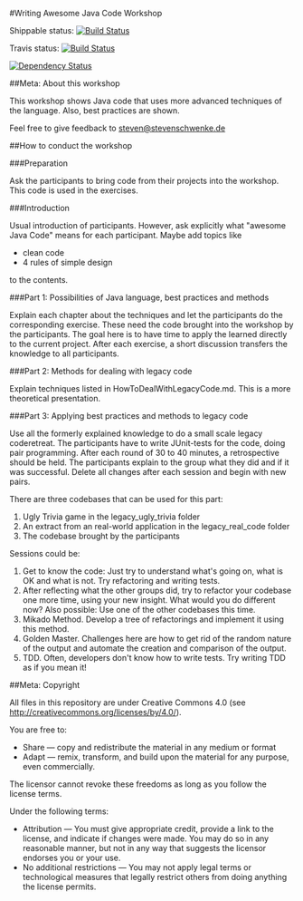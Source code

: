#Writing Awesome Java Code Workshop

Shippable status:
[![Build Status](https://api.shippable.com/projects/56597f4d1895ca4474247cd9/badge/master)](https://app.shippable.com/projects/56597f4d1895ca4474247cd9/builds/latest)

Travis status:
[![Build Status](https://travis-ci.org/stevenschwenke/WritingAwesomeJavaCodeWorkshop.svg?branch=master)](https://travis-ci.org/stevenschwenke/WritingAwesomeJavaCodeWorkshop)

[![Dependency Status](https://www.versioneye.com/user/projects/55a8fd323065350020000139/badge.svg?style=flat)](https://www.versioneye.com/user/projects/565985d4036c320027000001)

##Meta: About this workshop

This workshop shows Java code that uses more advanced techniques of the language. Also, best practices are shown.
  
  Feel free to give feedback to steven@stevenschwenke.de

##How to conduct the workshop

###Preparation

Ask the participants to bring code from their projects into the workshop. This code is used in the exercises.

###Introduction

Usual introduction of participants. However, ask explicitly what "awesome Java Code" means for each participant. Maybe add topics like 

- clean code
- 4 rules of simple design

to the contents.

###Part 1: Possibilities of Java language, best practices and methods

Explain each chapter about the techniques and let the participants do the corresponding exercise. These need the code brought into the workshop by the participants. The goal here is to have time to apply the learned directly to the current project. After each exercise, a short discussion transfers the knowledge to all participants.

###Part 2: Methods for dealing with legacy code

Explain techniques listed in HowToDealWithLegacyCode.md. This is a more theoretical presentation.

###Part 3: Applying best practices and methods to legacy code
 
Use all the formerly explained knowledge to do a small scale legacy coderetreat. The participants have to write JUnit-tests for the code, doing pair programming. After each round of 30 to 40 minutes, a retrospective should be held. The participants explain to the group what they did and if it was successful. Delete all changes after each session and begin with new pairs. 

There are three codebases that can be used for this part:
 1. Ugly Trivia game in the legacy_ugly_trivia folder
 2. An extract from an real-world application in the legacy_real_code folder
 3. The codebase brought by the participants

Sessions could be:

1. Get to know the code: Just try to understand what's going on, what is OK and what is not. Try refactoring and writing tests.
2. After reflecting what the other groups did, try to refactor your codebase one more time, using your new insight. What would you do different now? Also possible: Use one of the other codebases this time.
3. Mikado Method. Develop a tree of refactorings and implement it using this method.
4. Golden Master. Challenges here are how to get rid of the random nature of the output and automate the creation and comparison of the output.
5. TDD. Often, developers don't know how to write tests. Try writing TDD as if you mean it!
  
##Meta: Copyright

All files in this repository are under Creative Commons 4.0 (see http://creativecommons.org/licenses/by/4.0/). 
  
You are free to:
  
- Share — copy and redistribute the material in any medium or format
- Adapt — remix, transform, and build upon the material for any purpose, even commercially.
  
The licensor cannot revoke these freedoms as long as you follow the license terms.
  
Under the following terms:
  
- Attribution — You must give appropriate credit, provide a link to the license, and indicate if changes were made. You may do so in any reasonable manner, but not in any way that suggests the licensor endorses you or your use.
- No additional restrictions — You may not apply legal terms or technological measures that legally restrict others from doing anything the license permits.
